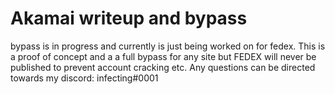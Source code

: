 # Akamai writeup and bypass
bypass is in progress and currently is just being worked on for fedex. This is a proof of concept and a a full bypass for any site but FEDEX will never be published to prevent account cracking etc. Any questions can be directed towards my discord: infecting#0001
